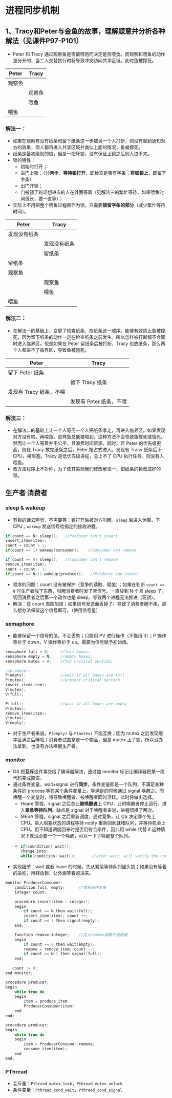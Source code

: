 # 进程同步机制

## 1、Tracy和Peter与金鱼的故事，理解题意并分析各种解法（见课件P97-P101）

- Peter 和 Tracy 通过观察鱼是否被喂饱而决定是否喂食。而观察和喂鱼的动作是分开的，当二人交替执行时将导致冲突访问共享区域。此时鱼被撑死。

| Peter  | Tracy  |
| ------ | ------ |
| 观察鱼 |        |
|        | 观察鱼 |
|        | 喂鱼   |
| 喂鱼   |        |

### 解法一：
- 如果在观察有没有纸条和留下纸条这一步被另一个人打断，则没有起到通知对方的效果，两人都将进入共享区域并类似上面的情况，鱼被撑死。
- 纸条是最初级别的锁，但是一把坏锁，没有保证上锁之后别人进不来。
- 锁的特性：
   - 初始时打开；
   - 进门上锁；（分两步，**等待锁打开**，即检查是否有字条；**将锁锁上**，即留下字条）
   - 出门开锁；
   - 门被锁了的话想进去的人在外面等着（见解法三的繁忙等待，如果喂鱼时间很长，要一直等）；
- 实际上不用把整个喂鱼过程都作为锁，只需要**锁留字条的部分**（减少繁忙等待时间）。

| Peter        | Tracy        |
| ------------ | ------------ |
| 发现没有纸条 |              |
|              | 发现没有纸条 |
|              | 留纸条       |
| 留纸条       |              |
| 观察鱼       |              |
|              | 观察鱼       |
|              | 喂鱼         |
| 喂鱼         |              |

### 解法二：
- 在解法一的基础上，变更了检查纸条、放纸条这一顺序。能够有效防止鱼被撑死，因为留下纸条的动作一定在检查纸条之前发生。所以怎样被打断都不会同时进入临界区。但是如果在 Peter 留纸条后被打断，Tracy 也放纸条，那么两个人都进不了临界区，导致鱼被饿死。

| Peter                   | Tracy                   |
| ----------------------- | ----------------------- |
| 留下 Peter 纸条         |                         |
|                         | 留下 Tracy 纸条         |
| 发现有 Tracy 纸条，不喂 |                         |
|                         | 发现有 Peter 纸条，不喂 |

### 解法三：
- 在解法二的基础上让一个人等另一个人把纸条拿走，再进入临界区。如果发现对方没有喂，再喂鱼。这样鱼总能被喂到。这种方法不会导致鱼撑死或饿死。然而让一个人等着并不公平，且浪费时间资源。同时，若 Peter 的优先级更高，则在 Tracy 放完纸条之后，Peter 抢占式进入。发现有 Tracy 纸条后下 CPU，被阻塞。Tracy 是低优先级进程，总上不了 CPU 执行任务。则没有人喂鱼。
- 改方法程序上不对称，为了使其美观我们修改解法一，把纸条的锁改成好的锁。

## 生产者 消费者
### sleep & wakeup
- 有锁的话去睡觉，不需要等；锁打开后被对方叫醒。`sleep` 后进入休眠，下 CPU；`wakeup` 发送信号给指定的接收进程。
```C
if(count == N) sleep();   //Producer can't insert
insert_item(item);
count = count + 1;
if(count == 1) wakeup(consumer);    //Consumer can remove

if(count == 0) sleep();   //Consumer can't remove
remove_item(item);
count = count - 1;
if(count == N-1) wakeup(producer);   //Producer can insert
```
- 程序的问题：count 没有被保护（竞争的读取、赋值）；如果在判断 `count == 0` 时生产者放了东西，叫醒消费者时发了空信号。一直放到 N 个且 sleep 了，切回消费者之后第一个动作也是 sleep。导致两个进程无法推进（死锁）。
- 解决：在 count 周围加锁；如果信号发送而丢掉了，导致了消费者醒不来，那么想办法保留这个信号即可。（使用信号量）

### semaphore
- 能够保留一个信号的值，不会丢失；只能用 PV 进行操作（不能用 if）；P 操作等价于 down，V 操作等价于 up。需要为信号赋予初始值。
```C
semaphore full = 0;     //full boxes;
semaphore empty = N;    //empty boxes;
semaphore mutex = 0;    //for critical section;

//producer:
P(empty);               //wait if all boxes are full
P(mutex);               //protect critical section
insert_item(item);
V(mutex);
V(full);

P(full);                //wait if all boxes are empty
P(mutex);
remove_item(item);
V(mutex);
V(empty);
```
- 对于生产者来说，`P(empty)` 与 `P(mutex)` 不能互换；因为 mutex 之后发现缓冲区满之后睡眠；消费者试图拿走一个物品，但是 mutex 上了锁，所以没办法拿到。也没有办法唤醒生产者。

### monitor
- OS 把**互斥**这件事交给了编译器解决，通过加 monitor 标记让编译器把某一段代码变成原语。
- 通过条件变量，wait+signal 进行**同步**。条件变量即是一个队列，不满足某种条件的 process 等在某个条件变量上。等满足的时候通过 signal 唤醒之。而唤醒一个变量时，将导致唤醒者、被唤醒者同时活跃。此时将做出选择。
   - Hoare 管程，signal 之后总让**被唤醒者**上 CPU，此时唤醒者停止运行，进入**紧急等待队列**。缺点是 signal 对于唤醒者来说，进程切换了两次。
   - MESA 管程，signal 之后重新调度，通过竞争，让 OS 决定哪个先上 CPU。进入阻塞状态的进程等待 notify 重新回到就绪队列，并等待机会上 CPU。但不知道调度回来时是否仍符合条件，因此用 while 代替 if.这种情况下就没必要一个一个唤醒，可以一下子唤醒整个队列。
   - ```C
     if(coundition) wait();
     change into:
     while(condition) wait();       //after wait, will verify the condition again
     ```
- 实现细节：wait 或者 leave 的时候，先从紧急等待队列里头挑；如果没有等着的进程，再释放锁，让外面等着的进来。
```C
monitor ProducerConsumer:
    condition full, empty;      //管程条件变量
    integer count;

    procedure insert(item : integer);
    begin
        if count == N then wait(full);
        insert_item(item); count ++;
        if count == 1 then signal(empty);
    end;

    function remove:integer;    //定义remove函数的返回值
    begin
        if count == 0 then wait(empty);
        remove = remove_item; count --;
        if count == N-1 then signal(full);
    end;
   
   count := 0;
end monitor;

procedure producer;
begin
    while true do
    begin
        item = produce_item
        ProducerConsumer(item)
    end
end;

procedure producer;
begin
    while true do
    begin
        item = ProducerConsumer.remove;
        consume_item(item);
    end
end;
```
### PThread
- 互斥量：`Pthread_mutex_lock`，`Pthread_mutex_unlock`
- 条件变量：`Pthread_cond_wait`，`Pthread_cond_signal`

